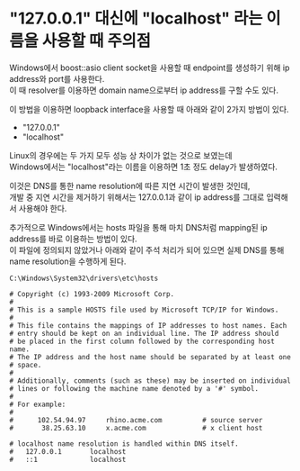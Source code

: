 # "127.0.0.1" 대신에 "localhost" 라는 이름을 사용할 때 주의점

Windows에서 boost::asio client socket을 사용할 때 endpoint를 생성하기 위해 ip address와 port를 사용한다.  
이 때 resolver를 이용하면 domain name으로부터 ip address를 구할 수도 있다.  

이 방법을 이용하면 loopback interface을 사용할 때 아래와 같이 2가지 방법이 있다.

- "127.0.0.1"
- "localhost"

Linux의 경우에는 두 가지 모두 성능 상 차이가 없는 것으로 보였는데  
Windows에서는 "localhost"라는 이름을 이용하면 1초 정도 delay가 발생하였다.  

이것은 DNS를 통한 name resolution에 따른 지연 시간이 발생한 것인데,  
개발 중 지연 시간을 제거하기 위해서는 127.0.0.1과 같이 ip address를 그대로 입력해서 사용해야 한다.  

추가적으로 Windows에서는 hosts 파일을 통해 마치 DNS처럼 mapping된 ip address를 바로 이용하는 방법이 있다.  
이 파일에 정의되지 않았거나 아래와 같이 주석 처리가 되어 있으면 실제 DNS를 통해 name resolution을 수행하게 된다.  

`C:\Windows\System32\drivers\etc\hosts`

    # Copyright (c) 1993-2009 Microsoft Corp.
    #
    # This is a sample HOSTS file used by Microsoft TCP/IP for Windows.
    #
    # This file contains the mappings of IP addresses to host names. Each
    # entry should be kept on an individual line. The IP address should
    # be placed in the first column followed by the corresponding host name.
    # The IP address and the host name should be separated by at least one
    # space.
    #
    # Additionally, comments (such as these) may be inserted on individual
    # lines or following the machine name denoted by a '#' symbol.
    #
    # For example:
    #
    #      102.54.94.97     rhino.acme.com          # source server
    #       38.25.63.10     x.acme.com              # x client host
    
    # localhost name resolution is handled within DNS itself.
    #	127.0.0.1       localhost
    #	::1             localhost
